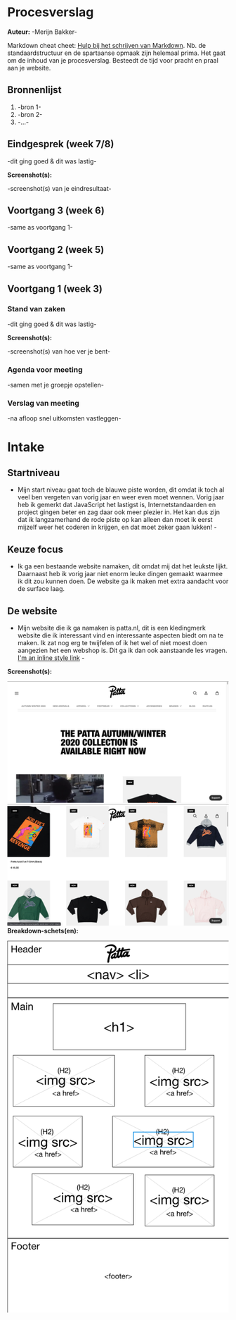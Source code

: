 # Procesverslag

**Auteur:** -Merijn Bakker-

Markdown cheat cheet: [Hulp bij het schrijven van Markdown](https://github.com/adam-p/markdown-here/wiki/Markdown-Cheatsheet). Nb. de standaardstructuur en de spartaanse opmaak zijn helemaal prima. Het gaat om de inhoud van je procesverslag. Besteedt de tijd voor pracht en praal aan je website.

## Bronnenlijst

1. -bron 1-
2. -bron 2-
3. -...-

## Eindgesprek (week 7/8)

-dit ging goed & dit was lastig-

**Screenshot(s):**

-screenshot(s) van je eindresultaat-

## Voortgang 3 (week 6)

-same as voortgang 1-

## Voortgang 2 (week 5)

-same as voortgang 1-

## Voortgang 1 (week 3)

### Stand van zaken

-dit ging goed & dit was lastig-

**Screenshot(s):**

-screenshot(s) van hoe ver je bent-

### Agenda voor meeting

-samen met je groepje opstellen-

### Verslag van meeting

-na afloop snel uitkomsten vastleggen-

# Intake

## Startniveau

- Mijn start niveau gaat toch de blauwe piste worden, dit omdat ik toch al veel ben vergeten van vorig jaar en weer even moet wennen. Vorig jaar heb ik gemerkt dat JavaScript het lastigst is, Internetstandaarden en project gingen beter en zag daar ook meer plezier in. Het kan dus zijn dat ik langzamerhand de rode piste op kan alleen dan moet ik eerst mijzelf weer het coderen in krijgen, en dat moet zeker gaan lukken! -

## Keuze focus

- Ik ga een bestaande website namaken, dit omdat mij dat het leukste lijkt. Daarnaast heb ik vorig jaar niet enorm leuke dingen gemaakt waarmee ik dit zou kunnen doen. De website ga ik maken met extra aandacht voor de surface laag.

## De website

- Mijn website die ik ga namaken is patta.nl, dit is een kledingmerk website die ik interessant vind en interessante aspecten biedt om na te maken. Ik zat nog erg te twijfelen of ik het wel of niet moest doen aangezien het een webshop is. Dit ga ik dan ook aanstaande les vragen. [I'm an inline style link](https://www.patta.nl/) -

**Screenshot(s):**

![Screenshots](images/patta_website.PNG)
![Screenhots](images/patta_website2.PNG)
**Breakdown-schets(en):**

![-Breakdownschets-](images/breakdownschets.PNG)

